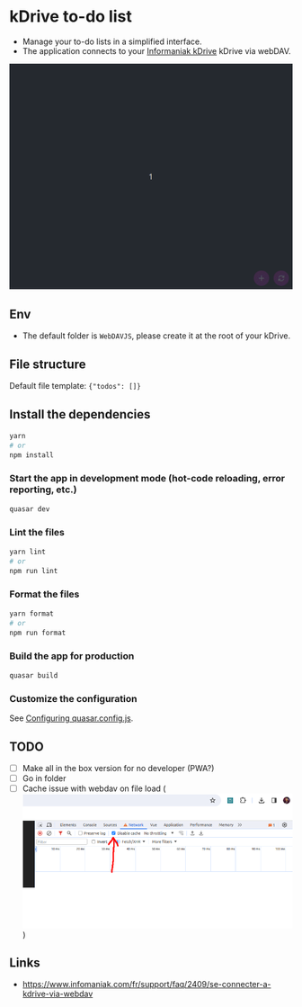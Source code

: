 # kDrive to-do list
- Manage your to-do lists in a simplified interface.
- The application connects to your [Informaniak kDrive](https://kdrive.infomaniak.com) kDrive via webDAV.


![demo](demo.gif)

## Env
- The default folder is `WebDAVJS`, please create it at the root of your kDrive.

## File structure
Default file template: `{"todos": []}`

## Install the dependencies
```bash
yarn
# or
npm install
```

### Start the app in development mode (hot-code reloading, error reporting, etc.)
```bash
quasar dev
```

### Lint the files
```bash
yarn lint
# or
npm run lint
```

### Format the files
```bash
yarn format
# or
npm run format
```


### Build the app for production
```bash
quasar build
```

### Customize the configuration
See [Configuring quasar.config.js](https://v2.quasar.dev/quasar-cli-vite/quasar-config-js).

## TODO
- [ ] Make all in the box version for no developer (PWA?)
- [ ] Go in folder
- [ ] Cache issue with webdav on file load (![chrome-cache.png](chrome-cache.png))

## Links
- https://www.infomaniak.com/fr/support/faq/2409/se-connecter-a-kdrive-via-webdav
